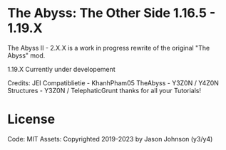 # The Abyss: The Other Side 1.16.5 - 1.19.X
The Abyss II - 2.X.X is a work in progress rewrite of the original "The Abyss" mod.

1.19.X
Currently under developement

Credits:
JEI Compatiblietie - KhanhPham05 
TheAbyss - Y3Z0N / Y4Z0N
Structures - Y3Z0N / TelephaticGrunt thanks for all your Tutorials!

# License

Code: MIT
Assets: Copyrighted 2019-2023 by Jason Johnson (y3/y4)
